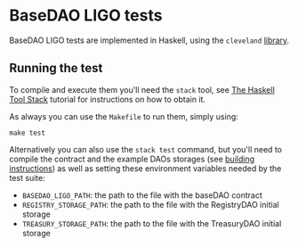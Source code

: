 # BaseDAO LIGO tests

BaseDAO LIGO tests are implemented in Haskell, using the `cleveland` [library](https://gitlab.com/morley-framework/morley/-/tree/master/code/cleveland).

## Running the test

To compile and execute them you'll need the `stack` tool, see
[The Haskell Tool Stack](https://docs.haskellstack.org/en/stable/README/) tutorial
for instructions on how to obtain it.

As always you can use the `Makefile` to run them, simply using:
```
make test
```

Alternatively you can also use the `stack test` command, but you'll need to
compile the contract and the example DAOs storages
(see [building instructions](../../docs/building.md))
as well as setting these environment variables needed by the test suite:
- `BASEDAO_LIGO_PATH`: the path to the file with the baseDAO contract
- `REGISTRY_STORAGE_PATH`: the path to the file with the RegistryDAO initial storage
- `TREASURY_STORAGE_PATH`: the path to the file with the TreasuryDAO initial storage
